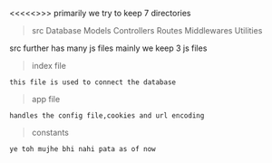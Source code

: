 <<<<<<Structure of a Backend>>>>
primarily we try to keep 7 directories

> src
> Database
> Models
> Controllers
> Routes
> Middlewares
> Utilities

src further has many js files
mainly we keep 3 js files

> index file

    this file is used to connect the database

> app file

    handles the config file,cookies and url encoding

> constants

    ye toh mujhe bhi nahi pata as of now
